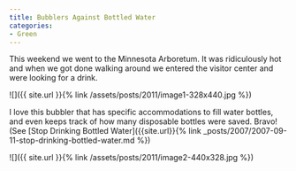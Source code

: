 ```yaml
---
title: Bubblers Against Bottled Water
categories:
- Green
---
```


This weekend we went to the Minnesota Arboretum. It was ridiculously hot and when we got done walking around we entered the visitor center and were looking for a drink.

![]({{ site.url }}{% link /assets/posts/2011/image1-328x440.jpg %})

I love this bubbler that has specific accommodations to fill water bottles, and even keeps track of how many disposable bottles were saved. Bravo! (See [Stop Drinking Bottled Water]({{site.url}}{% link _posts/2007/2007-09-11-stop-drinking-bottled-water.md %})

![]({{ site.url }}{% link /assets/posts/2011/image2-440x328.jpg %})
